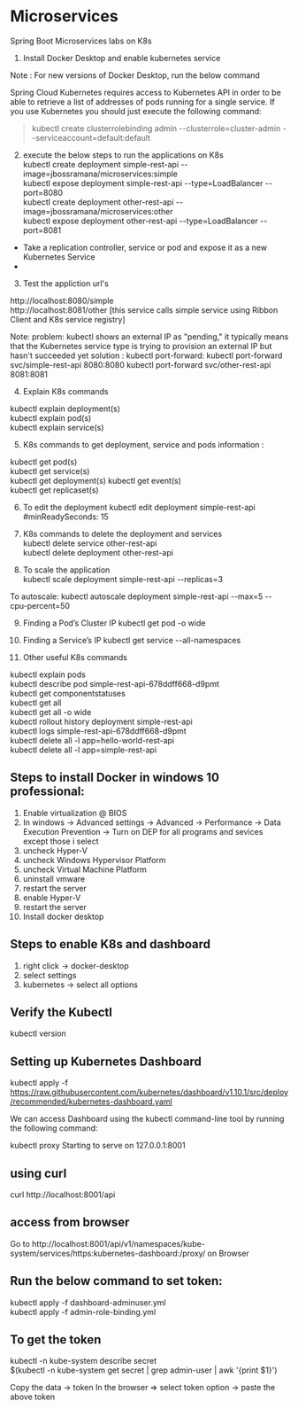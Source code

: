 # Microservices
Spring Boot Microservices labs on K8s

1. Install Docker Desktop and enable kubernetes service 

Note : For new versions of Docker Desktop, run the below command

Spring Cloud Kubernetes requires access to Kubernetes API in order to be able to retrieve a list of addresses of pods running 
for a single service. If you use Kubernetes you should just execute the following command:

> kubectl create clusterrolebinding admin --clusterrole=cluster-admin --serviceaccount=default:default

2. execute the below steps to run the applications on K8s    	  	  
kubectl create deployment  simple-rest-api --image=jbossramana/microservices:simple   
kubectl expose deployment simple-rest-api --type=LoadBalancer --port=8080   
kubectl create deployment  other-rest-api --image=jbossramana/microservices:other   
kubectl expose deployment  other-rest-api --type=LoadBalancer --port=8081   

* Take a replication controller, service or pod and expose it as a new Kubernetes Service
* 
3. Test the appliction url's  

http://localhost:8080/simple  
http://localhost:8081/other     [this service calls simple service using Ribbon Client and K8s service registry]  

Note:
problem:  kubectl shows an external IP as "pending," it typically means that the Kubernetes service type is trying to provision an external IP but hasn't succeeded yet
solution :
kubectl port-forward:
kubectl port-forward svc/simple-rest-api 8080:8080 
kubectl port-forward svc/other-rest-api 8081:8081


4. Explain K8s commands 

kubectl  explain deployment(s)   
kubectl  explain pod(s)    
kubectl  explain service(s)   

5. K8s commands to get deployment, service and pods information :

kubectl get pod(s)  
kubectl get service(s)  
kubectl get deployment(s) 
kubectl get event(s)  
kubectl get replicaset(s)

6. To edit the deployment 
kubectl edit deployment simple-rest-api #minReadySeconds: 15  


7. K8s commands to delete the deployment and services  
kubectl delete service  other-rest-api  
kubectl delete deployment  other-rest-api 

8. To scale the application    
kubectl  scale deployment simple-rest-api --replicas=3  

To autoscale: 
kubectl autoscale deployment simple-rest-api --max=5 --cpu-percent=50 

9. Finding a Pod’s Cluster IP 
kubectl get pod -o wide 

10. Finding a Service’s IP 
kubectl get service --all-namespaces  

11. Other useful K8s commands 

kubectl explain pods      
kubectl describe pod simple-rest-api-678ddff668-d9pmt      
kubectl get componentstatuses    
kubectl get all   
kubectl get all -o wide    
kubectl rollout history deployment simple-rest-api    
kubectl logs simple-rest-api-678ddff668-d9pmt   
kubectl delete all -l app=hello-world-rest-api     
kubectl delete all -l app=simple-rest-api 


Steps to install Docker in windows 10 professional:
---------------------------------------------------

1. Enable virtualization @ BIOS 
2. In windows -> Advanced settings -> Advanced -> Performance -> Data Execution Prevention -> 
   Turn on DEP for all programs and sevices except those i select 
3. uncheck Hyper-V
4. uncheck Windows Hypervisor Platform
5. uncheck Virtual Machine Platform
6. uninstall vmware
7. restart the server
8. enable Hyper-V
9. restart the server
10. Install docker desktop


Steps to enable K8s and dashboard
--------------------------------

1. right click -> docker-desktop  
2. select settings  
3. kubernetes -> select all options 


Verify the Kubectl
------------------

kubectl version

Setting up Kubernetes Dashboard
-------------------------------

kubectl apply -f https://raw.githubusercontent.com/kubernetes/dashboard/v1.10.1/src/deploy/recommended/kubernetes-dashboard.yaml

We can access Dashboard using the kubectl command-line tool by running the following command:

kubectl proxy
Starting to serve on 127.0.0.1:8001

using curl
----------

curl http://localhost:8001/api


access from browser
-------------------

Go to http://localhost:8001/api/v1/namespaces/kube-system/services/https:kubernetes-dashboard:/proxy/ on Browser 


Run the below command to set token:
-----------------------------------

kubectl apply -f dashboard-adminuser.yml  
kubectl apply -f admin-role-binding.yml

To get the token
-----------------

kubectl -n kube-system describe secret    
$(kubectl -n kube-system get secret | grep admin-user | awk '{print $1}')

Copy the data -> token
In the browser => select token option -> paste the above token







